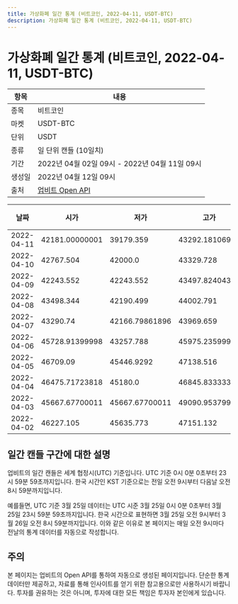 ```yaml
---
title: 가상화폐 일간 통계 (비트코인, 2022-04-11, USDT-BTC)
description: 가상화폐 일간 통계 (비트코인, 2022-04-11, USDT-BTC)
---
```



가상화폐 일간 통계 (비트코인, 2022-04-11, USDT-BTC)
===

|항목|내용|
|--|--|
|종목|비트코인|
|마켓|USDT-BTC|
|단위|USDT|
|종류|일 단위 캔들 (10일치)|
|기간|2022년 04월 02일 09시 - 2022년 04월 11일 09시|
|생성일|2022년 04월 12일 09시|
|출처|[업비트 Open API](https://docs.upbit.com)|


|날짜|시가|저가|고가|종가|비고|
|--|--|--|--|--|--|
|2022-04-11|42181.00000001|39179.359|43292.18106996|39591.479|    |
|2022-04-10|42767.504|42000.0|43329.728|42260.829|    |
|2022-04-09|42243.552|42243.552|43497.82404341|42759.966|    |
|2022-04-08|43498.344|42190.499|44002.791|42243.551|    |
|2022-04-07|43290.74|42166.79861896|43969.659|43498.344|    |
|2022-04-06|45728.91399998|43257.788|45975.23599989|43290.74|    |
|2022-04-05|46709.09|45446.9292|47138.516|45674.704|    |
|2022-04-04|46475.71723818|45180.0|46845.83333334|46709.09|    |
|2022-04-03|45667.67700011|45667.67700011|49090.95379999|46476.182|    |
|2022-04-02|46227.105|45635.773|47151.132|45799.938|    |


일간 캔들 구간에 대한 설명
---


업비트의 일간 캔들은 세계 협정시(UTC) 기준입니다. 
UTC 기준 0시 0분 0초부터 23시 59분 59초까지입니다. 
한국 시간인 KST 기준으로는 전일 오전 9시부터 다음날 오전 8시 59분까지입니다. 


예를들면, UTC 기준 3월 25일 데이터는 UTC 시준 3월 25일 0시 0분 0초부터 3월 25일 23시 59분 59초까지입니다. 
한국 시간으로 표현하면 3월 25일 오전 9시부터 3월 26일 오전 8시 59분까지입니다. 
이와 같은 이유로 본 페이지는 매일 오전 9시마다 전날의 통계 데이터를 자동으로 작성합니다. 


주의
---


본 페이지는 업비트의 Open API를 통하여 자동으로 생성된 페이지입니다. 
단순한 통계 데이터만 제공하고, 자료를 통해 인사이트를 얻기 위한 참고용으로만 사용하시기 바랍니다. 
투자를 권유하는 것은 아니며, 투자에 대한 모든 책임은 투자자 본인에게 있습니다. 

